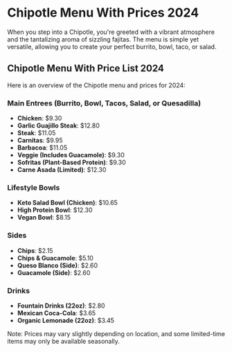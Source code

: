 
# Chipotle Menu With Prices 2024

When you step into a Chipotle, you're greeted with a vibrant atmosphere and the tantalizing aroma of sizzling fajitas. The menu is simple yet versatile, allowing you to create your perfect burrito, bowl, taco, or salad.


## Chipotle Menu With Price List 2024
Here is an overview of the Chipotle menu and prices for 2024:


### Main Entrees (Burrito, Bowl, Tacos, Salad, or Quesadilla)
- **Chicken**: $9.30  
- **Garlic Guajillo Steak**: $12.80  
- **Steak**: $11.05  
- **Carnitas**: $9.95  
- **Barbacoa**: $11.05  
- **Veggie (Includes Guacamole)**: $9.30  
- **Sofritas (Plant-Based Protein)**: $9.30  
- **Carne Asada (Limited)**: $12.30  

### Lifestyle Bowls
- **Keto Salad Bowl (Chicken)**: $10.65  
- **High Protein Bowl**: $12.30  
- **Vegan Bowl**: $8.15  

### Sides
- **Chips**: $2.15  
- **Chips & Guacamole**: $5.10  
- **Queso Blanco (Side)**: $2.60  
- **Guacamole (Side)**: $2.60  

### Drinks
- **Fountain Drinks (22oz)**: $2.80  
- **Mexican Coca-Cola**: $3.65  
- **Organic Lemonade (22oz)**: $3.45  

Note: Prices may vary slightly depending on location, and some limited-time items may only be available seasonally.